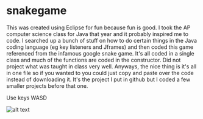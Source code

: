 # snakegame

This was created using Eclipse for fun because fun is good. I took the AP computer science class for Java that year and it probably inspired me to code. I searched up a bunch of stuff on how to do certain things in the Java coding language (eg key listeners and Jframes) and then coded this game referenced from the infamous google snake game. It's all coded in a single class and much of the functions are coded in the constructor. Did not project what was taught in class very well. Anyways, the nice thing is it's all in one file so if you wanted to you could just copy and paste over the code instead of downloading it. It's the project I put in github but I coded a few smaller projects before that one.

Use keys WASD

![alt text](https://github.com/suchicatea/snakegame/blob/main/snakegame1.PNG)

